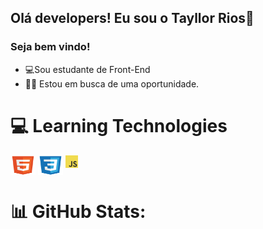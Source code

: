 ## Olá developers! Eu sou o Tayllor Rios👋

### Seja bem vindo!

- 💻Sou estudante de Front-End<br>
- 👩‍🎓 Estou em busca de uma oportunidade.

# 💻 Learning Technologies
<img align="center" height="30" width="40" alt="html-icon" src="https://raw.githubusercontent.com/devicons/devicon/master/icons/html5/html5-original.svg" style="max-width: 100%;">
<img align="center" height="30" width="40" alt="css-icon" src="https://raw.githubusercontent.com/devicons/devicon/master/icons/css3/css3-original.svg" style="max-width: 100%;">
<img height="20" alt="javascript" src="https://raw.githubusercontent.com/github/explore/80688e429a7d4ef2fca1e82350fe8e3517d3494d/topics/javascript/javascript.png" style="max-width: 100%;"> 


# 📊 GitHub Stats:
<img src="https://camo.githubusercontent.com/c747089f0c3020b80d2e9465e7d4071c227a71c328088c530f8c7c33b3c7527c/68747470733a2f2f6769746875622d726561646d652d73746174732e76657263656c2e6170702f6170692f746f702d6c616e67732f3f757365726e616d653d4465765461796c6c6f7252696f73267468656d653d68696768636f6e747261737426686964655f626f726465723d66616c736526696e636c7564655f616c6c5f636f6d6d6974733d66616c736526636f756e745f707269766174653d66616c7365266c61796f75743d636f6d70616374" alt="" data-canonical-src="https://github-readme-stats.vercel.app/api/top-langs/?username=DevTayllorRios&amp;theme=highcontrast&amp;hide_border=false&amp;include_all_commits=false&amp;count_private=false&amp;layout=compact" style="max-width: 100%;">

<img src="https://camo.githubusercontent.com/dc0b447d0176c9298d7d6664559f3a987337b877164c93fd79b62e165e4591ec/68747470733a2f2f6769746875622d726561646d652d73746174732e76657263656c2e6170702f6170693f757365726e616d653d4465765461796c6c6f7252696f73267468656d653d68696768636f6e747261737426686964655f626f726465723d66616c736526696e636c7564655f616c6c5f636f6d6d6974733d66616c736526636f756e745f707269766174653d66616c7365" alt="" data-canonical-src="https://github-readme-stats.vercel.app/api?username=DevTayllorRios&amp;theme=highcontrast&amp;hide_border=false&amp;include_all_commits=false&amp;count_private=false" style="max-width: 100%;">

<!-- Proudly created with GPRM ( https://gprm.itsvg.in ) -->

